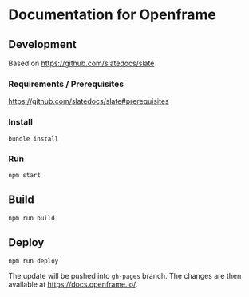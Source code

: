 # Documentation for Openframe


## Development

Based on https://github.com/slatedocs/slate

### Requirements / Prerequisites

https://github.com/slatedocs/slate#prerequisites

### Install

`bundle install`

### Run

`npm start`

## Build

`npm run build`

## Deploy

`npm run deploy`

The update will be pushed into `gh-pages` branch. The changes are then available at https://docs.openframe.io/.